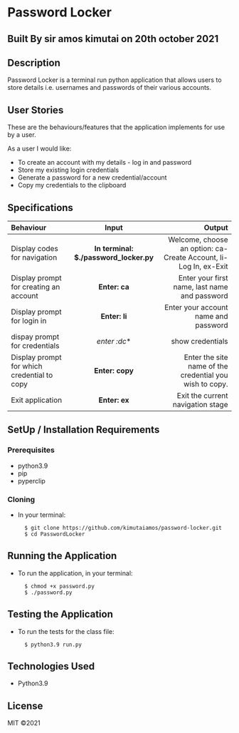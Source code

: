 # Password Locker

## Built By sir amos kimutai on 20th october 2021

## Description
Password Locker is a terminal run python application that allows users to store details i.e. usernames and passwords of their various accounts.

## User Stories
These are the behaviours/features that the application implements for use by a user.

As a user I would like:
* To create an account with my details - log in and password
* Store my existing login credentials
* Generate a password for a new credential/account
* Copy my credentials to the clipboard

## Specifications
| Behaviour | Input | Output |
| :---------------- | :---------------: | ------------------: |
| Display codes for navigation | **In terminal: $./password_locker.py** | Welcome, choose an option: ca-Create Account, li-Log In, ex-Exit |
| Display prompt for creating an account | **Enter: ca** | Enter your first name, last name and password |
| Display prompt for login in | **Enter: li** | Enter your account name and password |
|dispay prompt for credentials|*enter :dc**|show credentials|
| Display prompt for which credential to copy | **Enter: copy** | Enter the site name of the credential you wish to copy. |
| Exit application | **Enter: ex** | Exit the current navigation stage |
## SetUp / Installation Requirements
### Prerequisites
* python3.9
* pip
* pyperclip


### Cloning
* In your terminal:
        
        $ git clone https://github.com/kimutaiamos/password-locker.git
        $ cd PasswordLocker

## Running the Application
* To run the application, in your terminal:

        $ chmod +x password.py
        $ ./password.py
        
## Testing the Application
* To run the tests for the class file:

        $ python3.9 run.py
        
## Technologies Used
* Python3.9
## License
MIT &copy;2021

